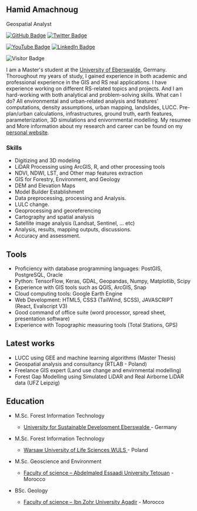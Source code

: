 ## Hamid Amachnoug

Geospatial Analyst

[![GitHub Badge](https://img.shields.io/github/followers/ham811?style=social)](https://github.com/ham811?tab=followers)
[![Twitter Badge](https://img.shields.io/twitter/follow/amachnoug?style=social)](https://twitter.com/amachnoug)

[![YouTube Badge](https://img.shields.io/badge/My-YouTube-red)](https://www.youtube.com/channel/UCrMpGcLpn2LTNwcG6fd9oMg)
[![LinkedIn Badge](https://img.shields.io/badge/My-LinkedIn-blue)](https://www.linkedin.com/in/hamid-a-69376612b/)

![Visitor Badge](https://visitor-badge.laobi.icu/badge?page_id=ham811.ham811)

I am a Master's student at the [University of Eberswalde](https://www.hnee.de), Germany. Thoroughout my years of study, I gained experience in both academic and professional experience in the GIS and RS real applications. I have experience working on different RS-related topics and projects. And I am hard-working with both analytical and problem-solving skills. What can I do? All environmental and urban-related analysis and features' computations, density assumptions, urban mapping, landslides, LUCC. Pre-plan/urban calculations, infrastructures, ground truth, earth features, parameterization, 3D simulations and enivornmental modelling.
My resumee and More information about my research and career can be found on my [personal website](https://ham811.github.io/).

### Skills

- Digitizing and 3D modeling
- LiDAR Processing using ArcGIS, R, and other processing tools
- NDVI, NDWI, LST, and Other map features extraction
- GIS for Forestry, Environment, and Geology
- DEM and Elevation Maps
- Model Builder Establishment
- Data preprocessing, processing and Analysis.
- LULC change.
- Geoprocessing and georeferencing
- Cartography and spatial analysis
- Satellite image analysis (Landsat, Sentinel, ... etc)
- Analysis, results, mapping outputs, discussions.
- Accuracy and assessment.

## Tools

- Proficiency with database programming languages: PostGIS, PostgreSQL, Oracle
- Python: TensorFlow, Keras, GDAL, Geopandas, Numpy, Matplotlib, Scipy
- Experience with GIS tools such as QGIS, ArcGIS, Snap
- Cloud computing tools: Google Earth Engine
- Web Development: HTML5, CSS3 (TailWind, SCSS), JAVASCRIPT (React, Evalscript V3)
- Good command of office suite (word processor, spread sheet, presentation software)
- Experience with Topographic measuring tools (Total Stations, GPS)

## Latest works

- LUCC using GEE and machine learning algorithms (Master Thesis)
- Geospatial analysis and consultancy (RTLAB - Poland)
- Freelance GIS expert (Land use change and envirnmental modelling)
- Forest Gap Modelling using Simulated LiDAR and Real Airborne LiDAR data (UFZ Leipzig)

## Education

- M.Sc. Forest Information Technology

  - [University for Sustainable Development Eberswalde ](https://www.hnee.de/de) - Germany

- M.Sc. Forest Information Technology

  - [Warsaw University of Life Sciences WULS ](https://www.sggw.edu.pl/en/) - Poland

- M.Sc. Geoscience and Environment

  - [Faculty of science – Abdelmaled Essaadi University Tetouan](http://www.fst.ac.ma/site/) - Morocco

- BSc. Geology
  - [Faculty of science – Ibn Zohr University Agadir](https://www.uiz.ac.ma/faculte-des-sciences-agadir) - Morocco
